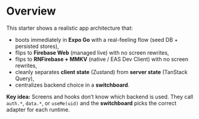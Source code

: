 # Overview

This starter shows a realistic app architecture that:
- boots immediately in **Expo Go** with a real-feeling flow (seed DB + persisted stores),
- flips to **Firebase Web** (managed live) with no screen rewrites,
- flips to **RNFirebase + MMKV** (native / EAS Dev Client) with no screen rewrites,
- cleanly separates **client state** (Zustand) from **server state** (TanStack Query),
- centralizes backend choice in a **switchboard**.

**Key idea:** Screens and hooks don’t know which backend is used. They call `auth.*`, `data.*`, or `useMe(uid)` and the **switchboard** picks the correct adapter for each runtime.
